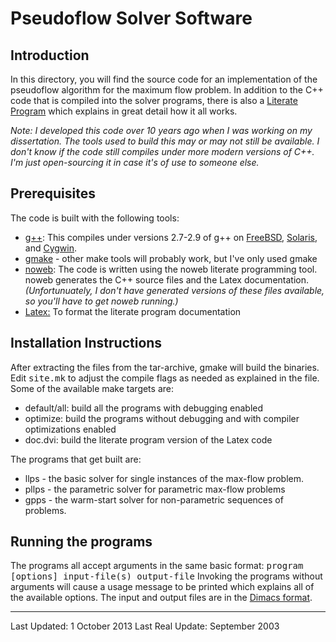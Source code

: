 # Pseudoflow Solver Software

## Introduction
In this directory, you will find the source code for an implementation of the pseudoflow algorithm for the maximum flow problem. In addition to the C++ code that is compiled into the solver programs, there is also a [Literate Program](http://www.literateprogramming.com/) which explains in great detail how it all works.

*Note: I developed this code over 10 years ago when I was working on my dissertation.  The tools used to build this may or may not still be available.  I don't know if the code still compiles under more modern versions of C++.  I'm just open-sourcing it in case it's of use to someone else.*

## Prerequisites
The code is built with the following tools:

* <a href="http://gcc.gnu.org"> g++</a>: This compiles under versions 2.7-2.9 of g++ on <a
  href="http://www.freebsd.org">FreeBSD</a>,  <a href="http://www.sun.com">Solaris</a>, and <a href="http://sources.redhat.com/cygwin"> Cygwin</a>.
* <a href="http://www.gnu.org/software/make/make.html"> gmake</a> - other make tools will probably work, but I've only used gmake</li>
* <a href="http://www.eecs.harvard.edu/~nr/noweb/">noweb</a>: The code is written using the noweb literate programming tool. noweb generates the C++ source files and the Latex documentation.  *(Unfortunuately, I don't have generated versions of these files available, so you'll have to get noweb running.)*
* [Latex:](http://www.latex-project.org/) To format the literate program documentation

## Installation Instructions
After extracting the files from the tar-archive, gmake will build the binaries.
Edit <tt>site.mk</tt> to adjust the compile flags as needed as explained in the
file. Some of the available make targets are:

* default/all: build all the programs with debugging enabled
* optimize: build the programs without debugging and with compiler optimizations enabled
* doc.dvi: build the literate program version of the Latex code

The programs that get built are:

* llps - the basic solver for single instances of the max-flow problem.
* pllps - the parametric solver for parametric max-flow problems
* gpps - the warm-start solver for non-parametric sequences of problems.

## Running the programs
The programs all accept arguments in the same basic format:
<tt>program [options] input-file(s) output-file</tt>
Invoking the programs without arguments will cause a usage message to be printed which explains all of the available options.
The input and output files are in the [Dimacs format](http://lpsolve.sourceforge.net/5.5/DIMACS_maxf.htm).

---
Last Updated: 1 October 2013
Last Real Update: September 2003
